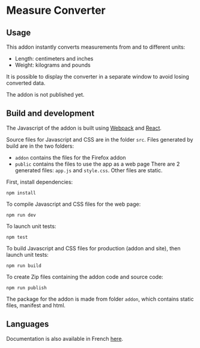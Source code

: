 # Measure Converter

## Usage

This addon instantly converts measurements from and to different units:
* Length: centimeters and inches
* Weight: kilograms and pounds

It is possible to display the converter in a separate window to avoid losing converted data.

The addon is not published yet.

## Build and development

The Javascript of the addon is built using [Webpack](https://webpack.js.org) and [React](https://reactjs.org).

Source files for Javascript and CSS are in the folder `src`. 
Files generated by build are in the two folders:
* `addon` contains the files for the Firefox addon
* `public` contains the files to use the app as a web page
There are 2 generated files: `app.js` and `style.css`. Other files are static.

First, install dependencies:

`npm install`

To compile Javascript and CSS files for the web page:

`npm run dev`

To launch unit tests:

`npm test`

To build Javascript and CSS files for production (addon and site), then launch unit tests:

`npm run build`

To create Zip files containing the addon code and source code:

`npm run publish`

The package for the addon is made from folder `addon`, which contains static files, manifest and html.

## Languages

Documentation is also available in French [here](README.fr.md).

